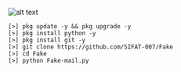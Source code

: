 ![alt text](https://i.ibb.co/vcXC5Pz/sifat.jpg)

```
[>] pkg update -y && pkg upgrade -y
[>] pkg install python -y
[>] pkg install git -y
[>] git clone https://github.com/SIFAT-007/Fake
[>] cd Fake
[>] python Fake-mail.py
```

